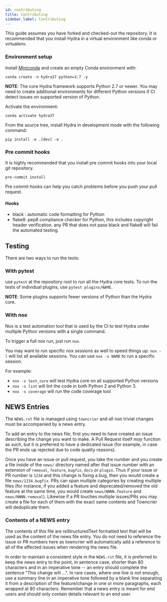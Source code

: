 ```yaml
---
id: contributing
title: Contributing
sidebar_label: Contributing
---
```


This guide assumes you have forked and checked-out the repository.
It is recommended that you install Hydra in a virtual environment like conda or virtualenv.

### Environment setup
Install [Miniconda](https://docs.conda.io/en/latest/miniconda.html) and create an empty Conda environment with:
```
conda create -n hydra37 python=3.7 -y
```

<div class="alert alert--info" role="alert">
<strong>NOTE</strong>: 
The core Hydra framework supports Python 2.7 or newer. You may need to create additional environments for different Python versions if
CI detect issues on supported version of Python.
</div>

Activate the environment:
```
conda activate hydra37  
```
From the source tree, install Hydra in development mode with the following command:
```
pip install -e .[dev] -e .
```

### Pre commit hooks
It is highly recommended that you install pre commit hooks into your local git repository.
```
pre-commit install 
```
Pre commit hooks can help you catch problems before you push your pull request.
#### Hooks
 - black : automatic code formatting for Python
 - flake8: pep8 compliance checker for Python, this includes copyright header verification.
any PR that does not pass black and flake8 will fail the automated testing.


## Testing
There are two ways to run the tests:
### With pytest
use `pytest` at the repository root to run all the Hydra core tests.
To run the tests of individual plugins, use `pytest plugins/NAME`.
<div class="alert alert--info" role="alert">
<strong>NOTE</strong>:
Some plugins supports fewer versions of Python than the Hydra core. 
</div>

### With nox
Nox is a test automation tool that is used by the CI to test Hydra under multiple Python versions with a single command.

To trigger a full nox run, just run `nox`.

You may want to run specific nox sessions as well to speed things up. 
`nox -l` will list all available sessions.
You can use `nox -s NAME` to run a specific session.

For example:
 * `nox -s test_core` will test Hydra core on all supported Python versions
 * `nox -s lint` will lint the code in both Python 2 and Python 3.
 * `nox -s coverage` will run the code coverage tool

## NEWS Entries
The `NEWS.rst` file is managed using `towncrier` and all non trivial changes
must be accompanied by a news entry.

To add an entry to the news file, first you need to have created an issue
describing the change you want to make. A Pull Request itself *may* function as
such, but it is preferred to have a dedicated issue (for example, in case the
PR ends up rejected due to code quality reasons).

Once you have an issue or pull request, you take the number and you create a
file inside of the ``news/`` directory named after that issue number with an
extension of ``removal``, ``feature``, ``bugfix``, ``docs`` or ``plugin``. Thus if your
issue or PR number is ``1234`` and this change is fixing a bug, then you would
create a file ``news/1234.bugfix``. PRs can span multiple categories by creating
multiple files (for instance, if you added a feature and deprecated/removed the
old feature at the same time, you would create ``news/NNNN.feature`` and
``news/NNNN.removal``). Likewise if a PR touches multiple issues/PRs you may
create a file for each of them with the exact same contents and Towncrier will
deduplicate them.


### Contents of a NEWS entry
The contents of this file are reStructuredText formatted text that will be used
as the content of the news file entry. You do not need to reference the issue
or PR numbers here as towncrier will automatically add a reference to all of
the affected issues when rendering the news file.

In order to maintain a consistent style in the ``NEWS.rst`` file, it is
preferred to keep the news entry to the point, in sentence case, shorter than
80 characters and in an imperative tone -- an entry should complete the sentence
"This change will ...". In rare cases, where one line is not enough, use a
summary line in an imperative tone followed by a blank line separating it
from a description of the feature/change in one or more paragraphs, each wrapped
at 80 characters. Remember that a news entry is meant for end users and should
only contain details relevant to an end user.
